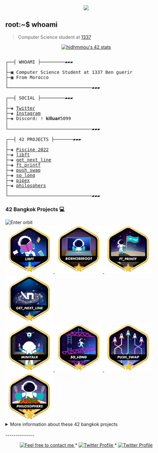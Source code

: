 </p>
<p align="center">  
<img src ="https://cdn.dribbble.com/users/2495095/screenshots/6022014/media/bde6ebc855e312547d5f791f427de779.gif">
</p>

## root:~$ whoami
>  Computer Science student at [1337](https://1337.ma/en/)

<p align="center">
<a href="https://github.com/ft-killua"><img src="https://badge.mediaplus.ma/colorfulwaves/hidhmmou" alt="hidhmmou's 42 stats" /></a>
</p>



<pre>

┌──┤ WHOAMI ├─────────▰▰▰
│
├─▣ Computer Science Student at 1337 Ben guerir
├─▣ From Morocco
│
└───────────────────────────────▰▰▰

┌──┤ SOCIAL ├─────────▰▰▰
│
├─◈ <a href="https://twitter.com/Has1idh">Twitter</a>
├─◈ <a href="https://www.instagram.com/has.san.404">Instagram</a>
├─◈ Discord: ! 𝐤𝐢𝐥𝐥𝐮𝐚#5099
│
└───────────────────────────────▰▰▰

┌──┤ 42 PROJECTS ├───────▰▰▰
│
├─◈ <a href="https://github.com/ft-killua/1337/tree/main/piscine-2022">Piscine 2022</a>
├─◈ <a href="https://github.com/ft-killua/libft">libft</a>
├─◈ <a href="https://github.com/ft-killua/get_next_line">get_next_line</a>
├─◈ <a href="https://github.com/ft-killua/ft_printf">ft_printf</a>
├─◈ <a href="https://github.com/ft-killua/push_swap">push_swap</a>
├─◈ <a href="https://github.com/ft-killua/so_long">so_long</a>
├─◈ <a href="https://github.com/ft-killua/pipex">pipex</a>
├─◈ <a href="https://github.com/hidhmmou/philosophers">philosohers</a>
│
└───────────────────────────────▰▰▰
</pre>
### 42 Bangkok Projects 💻

<img alt="Enter orbit" src="https://raw.githubusercontent.com/hidhmmou/main/42_badges/phase_onee.png" />
<br>
<a href="https://github.com/viruskizz/42bangkok-libft">
	<img alt="viruskizz push_swap" src="https://raw.githubusercontent.com/viruskizz/viruskizz/main/42_badges/libftm.png" />
</a>
<a href="https://github.com/viruskizz/42bangkok-Born2beroot">
	<img alt="viruskizz push_swap" src="https://raw.githubusercontent.com/viruskizz/viruskizz/main/42_badges/born2berootm.png" />
</a>
<a href="https://github.com/viruskizz/42bangkok-ft_printf">
	<img alt="viruskizz push_swap" src="https://raw.githubusercontent.com/viruskizz/viruskizz/main/42_badges/ft_printfm.png" />
</a>
<a href="https://github.com/viruskizz/42bangkok-get_next_line">
	<img alt="viruskizz push_swap" src="https://raw.githubusercontent.com/viruskizz/viruskizz/main/42_badges/get_next_linem.png" />
</a>
<br>
<a href="https://github.com/viruskizz/42bangkok-minitalk">
	<img alt="viruskizz minitalk" src="https://raw.githubusercontent.com/viruskizz/viruskizz/main/42_badges/minitalkm.png" />
</a>
<a href="https://github.com/viruskizz/42bangkok-so_long">
	<img alt="viruskizz so_long" src="https://raw.githubusercontent.com/viruskizz/viruskizz/main/42_badges/so_longm.png" />
</a>
<a href="https://github.com/viruskizz/42bangkok-push_swap">
	<img alt="viruskizz push_swap" src="https://raw.githubusercontent.com/viruskizz/viruskizz/main/42_badges/push_swapm.png" />
</a>
<br>
<a href="https://github.com/viruskizz/42bangkok-philosophers">
	<img alt="viruskizz philosophers" src="https://raw.githubusercontent.com/viruskizz/viruskizz/main/42_badges/philosophersm.png" />
</a>
<br>

<details>
<summary>More information about these 42 bangkok projects</summary>

| Rank | Project           | Language | Grade| Description                                                             |
|:----:|-------------------|----------|------|-------------------------------------------------------------------------|
|  0   | [libft]           | C        | 125% | Create a library of basic functions.                                    |
|  1   | [get_next_line]   | C        | 125% | Read a single line from a file descriptor, can be used in a loop.       |
|  1   | [ft_printf]       | C        | 125% | Recode the standard C library function, printf.                         |
|  1   | [born2beroot]     | Linux    | 125% | Create a virtual machine to host a Debian server.                       |
|  2   | [minitalk]        | C        | 125% | create communication between 2 programe, server and client.             |
|  2   | [so_long]         | C        | 125% | Create a 2D graphic game like classic 90's era.                         |
|  2   | [push_swap]       | C        | 125% | Sort a list of random integers in the least amount of moves possible.   |
|  3   | [philosophers]    | C        | 125% | Solve the dining philosophers problem with semaphores.                  |
|  3   | [minishell]       | C        | 125% | Create a minitature shell program. Team project.                        |
|  4   | [net_practice]    | N/A      | 100% | Solve IP addressing and network issues in a training interface.         |
|  4   | [Cpp_Modules]     | C++      | 100% | Create a series of small C++ programs.                                  |
|  4   | [MiniRT]          | C        | WIP  |                                                                         |

</details>

<br>
--------------

<p align="center">
	<a href="mailto:hassanidhmmou.edu@gmail.com">
		<img alt="Feel free to contact me" src="https://img.shields.io/badge/-Ask_me_anything-blue?style=flat&logo=Gmail&logoColor=white&link=mailto:achraf.elkhnissi@gmail.com" />
	</a>
	<span> * </span>
	<a href="https://twitter.com/Has1_idh">
		<img alt="Twitter Profile" src="https://badgen.net/badge/icon/twitter?icon=twitter&label" />
	</a>
		<span> * </span>
	<a href="https://https://discord.com/users/! 𝐤𝐢𝐥𝐥𝐮𝐚#5099">
		<img alt="Twitter Profile" src="https://badgen.net/badge/icon/discord?icon=discord&label" />
	</a>
